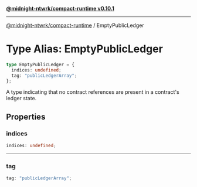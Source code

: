 [**@midnight-ntwrk/compact-runtime v0.10.1**](../README.md)

***

[@midnight-ntwrk/compact-runtime](../globals.md) / EmptyPublicLedger

# Type Alias: EmptyPublicLedger

```ts
type EmptyPublicLedger = {
  indices: undefined;
  tag: "publicLedgerArray";
};
```

A type indicating that no contract references are present in a contract's ledger state.

## Properties

### indices

```ts
indices: undefined;
```

***

### tag

```ts
tag: "publicLedgerArray";
```
